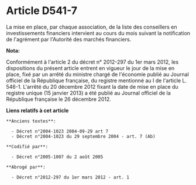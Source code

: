 # Article D541-7

La mise en place, par chaque association, de la liste des conseillers en investissements financiers intervient au cours du
mois suivant la notification de l'agrément par l'Autorité des marchés financiers.

**Nota:**

Conformément à l'article 2 du décret n° 2012-297 du 1er mars 2012, les dispositions du présent article entrent en vigueur le
jour de la mise en place, fixé par un arrêté du ministre chargé de l'économie publié au Journal officiel de la République
française, du registre mentionné au I de l'article L. 546-1. L'arrêté du 20 décembre 2012 fixant la date de mise en place du
registre unique (15 janvier 2013)  a été publié au Journal officiel de la République française le 26 décembre 2012.

**Liens relatifs à cet article**

	**Anciens textes**:

	  - Décret n°2004-1023 2004-09-29 art 7
	  - Décret n°2004-1023 du 29 septembre 2004 - art. 7 (Ab)

	**Codifié par**:

	  - Décret n°2005-1007 du 2 août 2005

	**Abrogé par**:

	  - Décret n°2012-297 du 1er mars 2012 - art. 1
